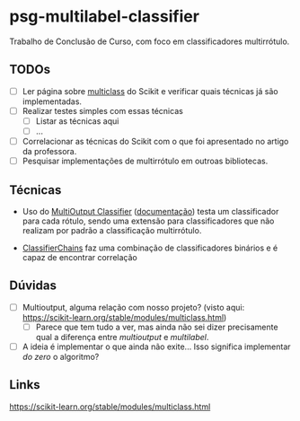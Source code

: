 # psg-multilabel-classifier

Trabalho de Conclusão de Curso, com foco em classificadores multirrótulo.

## TODOs

- [ ] Ler página sobre [multiclass](https://scikit-learn.org/stable/modules/multiclass.html) do Scikit e verificar quais técnicas já são implementadas.
- [ ] Realizar testes simples com essas técnicas
  - [ ] Listar as técnicas aqui
  - [ ] ...
- [ ] Correlacionar as técnicas do Scikit com o que foi apresentado no artigo da professora.
- [ ] Pesquisar implementações de multirrótulo em outroas bibliotecas.

## Técnicas

- Uso do [MultiOutput Classifier](https://scikit-learn.org/stable/modules/multiclass.html#multioutputclassifier) ([documentação](https://scikit-learn.org/stable/modules/generated/sklearn.multioutput.MultiOutputClassifier.html#sklearn.multioutput.MultiOutputClassifier)) testa um classificador para cada rótulo, sendo uma extensão para classificadores que não realizam por padrão a classificação multirrótulo.

- [ClassifierChains](https://scikit-learn.org/stable/modules/multiclass.html#classifierchain) faz uma combinação de classificadores binários e é capaz de encontrar correlação 

## Dúvidas

- [ ] Multioutput, alguma relação com nosso projeto? (visto aqui: https://scikit-learn.org/stable/modules/multiclass.html)
  - [ ] Parece que tem tudo a ver, mas ainda não sei dizer precisamente qual a diferença entre _multioutput_ e _multilabel_.
- [ ] A ideia é implementar o que ainda não exite... Isso significa implementar _do zero_ o algoritmo?

## Links

https://scikit-learn.org/stable/modules/multiclass.html